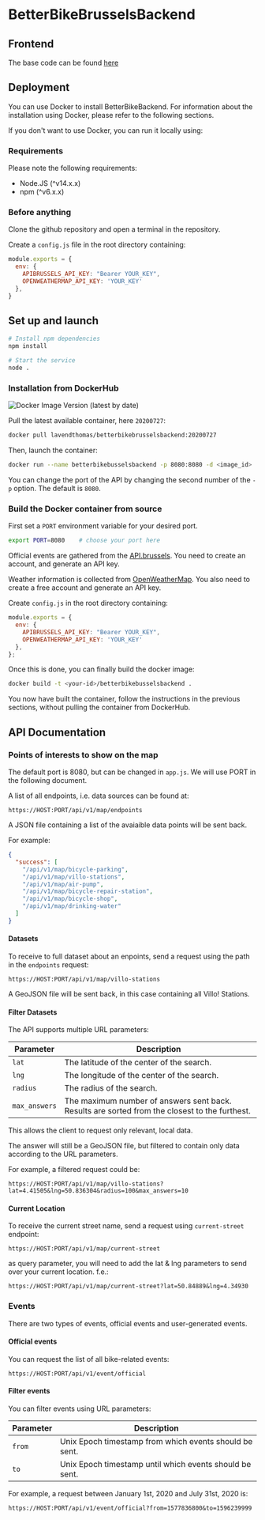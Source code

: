 # BetterBikeBrusselsBackend

## Frontend

The base code can be found [here](https://github.com/oSoc20/better-bike-brussels)

## Deployment

You can use Docker to install BetterBikeBackend. For information about the installation using Docker, please refer to the following sections.

If you don't want to use Docker, you can run it locally using:

### Requirements

Please note the following requirements:

* Node.JS (^v14.x.x)
* npm (^v6.x.x)

### Before anything

Clone the github repository and open a terminal in the repository.

Create a `config.js` file in the root directory containing:

```js
module.exports = {
  env: {
    APIBRUSSELS_API_KEY: "Bearer YOUR_KEY",
    OPENWEATHERMAP_API_KEY: 'YOUR_KEY'
  },
}
```

## Set up and launch

```bash
# Install npm dependencies
npm install

# Start the service
node .
```

### Installation from DockerHub

![Docker Image Version (latest by date)](https://img.shields.io/docker/v/lavendthomas/betterbikebrusselsbackend)

Pull the latest available container, here `20200727`:

```bash
docker pull lavendthomas/betterbikebrusselsbackend:20200727
```

Then, launch the container:

```bash
docker run --name betterbikebusselsbackend -p 8080:8080 -d <image_id>
```

You can change the port of the API by changing the second number of the `-p` option. The default is `8080`.

### Build the Docker container from source

First set a `PORT` environment variable for your desired port.

```bash
export PORT=8080    # choose your port here
```

Official events are gathered from the [API.brussels](https://api.brussels/store/). You need to create an account, and generate an API key.

Weather information is collected from [OpenWeatherMap](https://openweathermap.org/). You also need to create a free account and generate an API key.

Create `config.js` in the root directory containing:

```js
module.exports = {
  env: {
    APIBRUSSELS_API_KEY: "Bearer YOUR_KEY",
    OPENWEATHERMAP_API_KEY: 'YOUR_KEY'
  },
};
```


Once this is done, you can finally build the docker image:

```bash
docker build -t <your-id>/betterbikebusselsbackend .
```

You now have built the container, follow the instructions in the previous sections, without pulling the container from DockerHub.




## API Documentation

### Points of interests to show on the map

The default port is 8080, but can be changed in `app.js`. We will use PORT in the following document.

A list of all endpoints, i.e. data sources can be found at:

```
https://HOST:PORT/api/v1/map/endpoints
```

A JSON file containing a list of the avaiaible data points will be sent back.

For example:

```json
{
  "success": [
    "/api/v1/map/bicycle-parking",
    "/api/v1/map/villo-stations",
    "/api/v1/map/air-pump",
    "/api/v1/map/bicycle-repair-station",
    "/api/v1/map/bicycle-shop",
    "/api/v1/map/drinking-water"
  ]
}
```

#### Datasets

To receive to full dataset about an enpoints, send a request using the path in the `endpoints` request:

```
https://HOST:PORT/api/v1/map/villo-stations
```

A GeoJSON file will be sent back, in this case containing all Villo! Stations.

#### Filter Datasets

The API supports multiple URL parameters:

| Parameter     | Description                                                                                   |
| ------------- | --------------------------------------------------------------------------------------------- |
| `lat`         | The latitude of the center of the search.                                                     |
| `lng`         | The longitude of the center of the search.                                                    |
| `radius`      | The radius of the search.                                                                     |
| `max_answers` | The maximum number of answers sent back. Results are sorted from the closest to the furthest. |

This allows the client to request only relevant, local data.

The answer will still be a GeoJSON file, but filtered to contain only data according to the URL parameters.

For example, a filtered request could be:

```
https://HOST:PORT/api/v1/map/villo-stations?lat=4.41505&lng=50.836304&radius=100&max_answers=10
```

#### Current Location

To receive the current street name, send a request using `current-street` endpoint:

```
https://HOST:PORT/api/v1/map/current-street
```

as query parameter, you will need to add the lat & lng parameters to send over your current location. f.e.:

```
https://HOST:PORT/api/v1/map/current-street?lat=50.84889&lng=4.34930
```

### Events

There are two types of events, official events and user-generated events.

#### Official events



You can request the list of all bike-related events:

```
https://HOST:PORT/api/v1/event/official
```

#### Filter events

You can filter events using URL parameters:

| Parameter | Description                                             |
| --------- | ------------------------------------------------------- |
| `from`    | Unix Epoch timestamp from which events should be sent.  |
| `to`      | Unix Epoch timestamp until which events should be sent. |

For example, a request between January 1st, 2020 and July 31st, 2020 is:

```
https://HOST:PORT/api/v1/event/official?from=1577836800&to=1596239999
```
